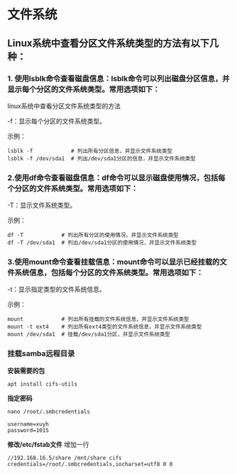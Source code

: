 # 文件系统

## Linux系统中查看分区文件系统类型的方法有以下几种：

### 1. 使用lsblk命令查看磁盘信息：lsblk命令可以列出磁盘分区信息，并显示每个分区的文件系统类型。常用选项如下：

linux系统中查看分区文件系统类型的方法

-f：显示每个分区的文件系统类型。

示例：

```shell
lsblk -f            # 列出所有分区信息，并显示文件系统类型
lsblk -f /dev/sda1  # 列出/dev/sda1分区的信息，并显示文件系统类型
```

### 2.使用df命令查看磁盘信息：df命令可以显示磁盘使用情况，包括每个分区的文件系统类型。常用选项如下：
-T：显示文件系统类型。

示例：
```shell
df -T            # 列出所有分区的使用情况，并显示文件系统类型
df -T /dev/sda1  # 列出/dev/sda1分区的使用情况，并显示文件系统类型
```

### 3.使用mount命令查看挂载信息：mount命令可以显示已经挂载的文件系统信息，包括每个分区的文件系统类型。常用选项如下：

-t：显示指定类型的文件系统信息。

示例：

```shell
mount            # 列出所有挂载的文件系统信息，并显示文件系统类型
mount -t ext4    # 列出所有ext4类型的文件系统信息，并显示文件系统类型
mount /dev/sda1  # 挂载/dev/sda1分区，并显示文件系统类型
```

### 挂载samba远程目录

**安装需要的包**

```shell
apt install cifs-utils
```
**指定密码**

`nano /root/.smbcredentials`

```text
username=xuyh
password=1015
```

**修改/etc/fstab文件**
增加一行
```text
//192.168.16.5/share /mnt/share cifs credentials=/root/.smbcredentials,iocharset=utf8 0 0
```